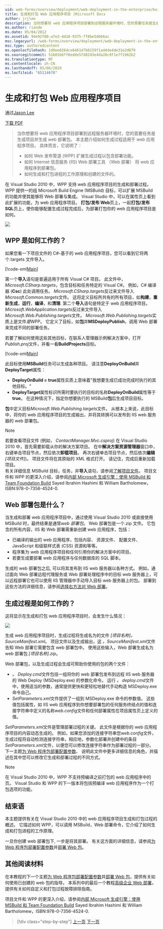 ```yaml
---
uid: web-forms/overview/deployment/web-deployment-in-the-enterprise/building-and-packaging-web-application-projects
title: 生成和打包 Web 应用程序项目 |Microsoft Docs
author: jrjlee
description: 当你想要将 web 应用程序项目部署到远程服务器环境时，您的首要任务是生成项目并生成 web 部署 packa...
ms.author: riande
ms.date: 05/04/2012
ms.assetid: 94e92f80-a7e3-4d18-9375-ff8be5d666ac
msc.legacyurl: /web-forms/overview/deployment/web-deployment-in-the-enterprise/building-and-packaging-web-application-projects
msc.type: authoredcontent
ms.openlocfilehash: 1d0ee0264ce6461d7b0159f1a44de4de31e2d079
ms.sourcegitcommit: 51b01b6ff8edde57d8243e4da28c9f1e7f1962b2
ms.translationtype: MT
ms.contentlocale: zh-CN
ms.lasthandoff: 05/06/2019
ms.locfileid: "65114678"
---
```

# <a name="building-and-packaging-web-application-projects"></a>生成和打包 Web 应用程序项目

通过[Jason Lee](https://github.com/jrjlee)

[下载 PDF](https://msdnshared.blob.core.windows.net/media/MSDNBlogsFS/prod.evol.blogs.msdn.com/CommunityServer.Blogs.Components.WeblogFiles/00/00/00/63/56/8130.DeployingWebAppsInEnterpriseScenarios.pdf)

> 当你想要将 web 应用程序项目部署到远程服务器环境时，您的首要任务是生成项目并生成 web 部署包。 本主题介绍如何生成过程适用于 web 应用程序项目。 具体而言，它说明了：
> 
> - 如何 Web 发布管道 (WPP) 扩展生成过程以包含部署功能。
> - 如何 Internet 信息服务 (IIS) Web 部署工具 （Web 部署） 将 web 应用程序到部署包。
> - 如何生成和打包进程的工作原理和创建的文件的。

在 Visual Studio 2010 中，WPP 支持 web 应用程序项目的生成和部署过程。 WPP 提供一的组 Microsoft Build Engine (MSBuild) 目标，可以扩展 MSBuild 的功能并使其能够将 Web 部署与集成。 Visual Studio 中，可以在属性页上看到此扩展的功能，为 web 应用程序项目。 **打包/发布 Web**页上，一起**打包/发布 SQL**页上，使你能够配置生成过程完成后，为部署打包你的 web 应用程序项目是如何。

![](building-and-packaging-web-application-projects/_static/image1.png)

## <a name="how-does-the-wpp-work"></a>WPP 是如何工作的？

如果您看一下项目文件的 C#-基于的 web 应用程序项目，您可以看到它将两个.targets 文件导入。

[!code-xml[Main](building-and-packaging-web-application-projects/samples/sample1.xml)]

第一个**导入**语句是普遍适用于所有 Visual C# 项目。 此文件中， *Microsoft.CSharp.targets*，包含目标和任务特定的 Visual C#。 例如，C# 编译器 (**Csc**) 此处调用任务。 *Microsoft.CSharp.targets*反过来文件导入*Microsoft.Common.targets*文件。 这将定义目标所共有的所有项目，如**构建**，**重新生成**，**运行**，**编译**，和**清理**. 第二个**导入**语句是特定于 web 应用程序项目。 *Microsoft.WebApplication.targets*反过来文件导入*Microsoft.Web.Publishing.targets*文件。 *Microsoft.Web.Publishing.targets*实质上是文件*是*WPP。 它定义了目标，如**包**并**MSDeployPublish**，调用 Web 部署来完成不同的部署任务。

若要了解如何使用这些其他目标，在联系人管理器示例解决方案中，打开*Publish.proj*文件，并看一看**BuildProjects**目标。

[!code-xml[Main](building-and-packaging-web-application-projects/samples/sample2.xml)]

此目标使用**MSBuild**任务可以生成各种项目。 请注意**DeployOnBuild**并**DeployTarget**属性：

- **DeployOnBuild = true**属性实质上意味着"我想要生成已成功完成时执行的其他目标。"
- **DeployTarget**属性标识所需时要执行的目标的名称**DeployOnBuild**属性等于**true**。 在这种情况下，指定你想要执行的 MSBuild**包**后生成项目目标。

**包**中定义目标*Microsoft.Web.Publishing.targets*文件。 从根本上来说，此目标中，将你的 web 应用程序项目的生成输出，并将其转换可以发布到 IIS web 服务器的 web 部署包。

> [!NOTE]
> 若要查看项目文件 (例如， <em>ContactManager.Mvc.csproj</em>) 在 Visual Studio 2010 中，首先需要卸载从你的解决方案项目。 在中<strong>解决方案资源管理器</strong>窗口中，右键单击项目节点，然后依次<strong>卸载项目</strong>。 再次右键单击项目节点，然后依次<strong>编辑</strong><em>[项目文件]</em>)。 项目文件将在其原始的 XML 格式打开。 请记住，完成后重新加载项目。  
> 有关详细信息 MSBuild 目标，任务，并<strong>导入</strong>语句，请参阅[了解项目文件](understanding-the-project-file.md)。 项目文件和 WPP 的更深入介绍，请参阅[内部 Microsoft 生成引擎：使用 MSBuild 和 Team Foundation Build](http://amzn.com/0735645248) Sayed Ibrahim Hashimi 和 William Bartholomew，ISBN:978-0-7356-4524-0.

## <a name="what-is-a-web-deployment-package"></a>Web 部署包是什么？

当生成和部署 web 应用程序项目中，通过使用 Visual Studio 2010 或直接使用 MSBuild 时，最终结果是通常*web 部署包*。 Web 部署包是一个.zip 文件。 它包含的所有内容，IIS 和 Web 部署需重新创建 web 应用程序，包括：

- 已编译的输出的 web 应用程序，包括内容、 资源文件、 配置文件、 JavaScript 和级联样式表 (CSS) 资源和等等。
- 程序集为 web 应用程序项目和任何引用你的解决方案中的项目。
- 若要生成要部署 web 应用程序与任何数据库的 SQL 脚本。

生成的 web 部署包之后, 可以将其发布到 IIS web 服务器以各种方式。 例如，通过面向 Web 部署远程代理服务或 Web 部署处理程序中的目标 web 服务器上，可以远程部署它也可以使用 IIS 管理器中手动导入目标 web 服务器上的包。 部署到这些方法的详细信息，请参阅[选择右方法对 Web 部署](../configuring-server-environments-for-web-deployment/choosing-the-right-approach-to-web-deployment.md)。

## <a name="how-does-the-build-process-work"></a>生成过程是如何工作的？

这将显示在生成和打包 web 应用程序项目时，会发生什么情况：

![](building-and-packaging-web-application-projects/_static/image2.png)

生成 web 应用程序项目时，生成过程将生成名为的文件 *[项目名称]。SourceManifest.xml*。 项目文件以及生成输出，这 *。SourceManifest.xml*文件告知 Web 部署它需要包含 web 部署包中。 使用这些输入，Web 部署生成名为 web 部署包 *[项目名称].zip*。

Web 部署包，以及生成过程会生成可帮助你使用的包的两个文件：

- *。 Deploy.cmd*文件包括一组将你的 web 部署包发布到远程 IIS web 服务器的 Web Deploy (MSDeploy.exe) 的参数化命令。 运行 *。 deploy.cmd*文件中，使用适当的参数，通常提供更快和更轻松地替代手动构造 MSDeploy.exe 命令自己。
- *SetParameters.xml*文件提供了一组到 MSDeploy.exe 命令的参数值。 这些值包括属性，如 IIS web 应用程序到你想要部署包的任何服务终结点的值和连接字符串中定义的名称*web.config*文件和任何部署属性在项目属性页上定义的值。

*SetParameters.xml*文件是管理部署过程的关键。 此文件是根据你的 web 应用程序项目的内容动态生成的。 例如，如果您添加的连接字符串您*web.config*文件，生成过程将自动检测连接字符串，相应地，参数化部署并创建中的条目*SetParameters.xml*文件，以便您可以修改连接字符串作为部署过程的一部分。 下一主题[为 Web 程序包部署配置参数](configuring-parameters-for-web-package-deployment.md)、 说明此文件中更多详细信息的角色，并描述在其中您可以修改它生成和部署过程的不同方式。

> [!NOTE]
> 在 Visual Studio 2010 中，WPP 不支持预编译之前打包的 web 应用程序中的页。 Visual Studio 和 WPP 的下一版本将包括预编译 web 应用程序作为一个打包选项的功能。

## <a name="conclusion"></a>结束语

本主题提供有关在 Visual Studio 2010 中的 web 应用程序项目生成和打包过程的概述。 它描述如何 WPP，可以调用 MSBuild，Web 部署命令，它介绍了如何生成和打包进程的工作原理。

一旦你创建 web 部署包下, 一步是将其部署。 有关这方面的详细信息，请参阅[为 Web 程序包部署配置参数](configuring-parameters-for-web-package-deployment.md)并[部署 Web 包](deploying-web-packages.md)。

## <a name="further-reading"></a>其他阅读材料

在本教程的下一个主题[为 Web 程序包部署配置参数](configuring-parameters-for-web-package-deployment.md)并[部署 Web 包](deploying-web-packages.md)，提供有关如何使用已创建的 web 包的指导。 本系列中的最后一个教程[高级企业 Web 部署](../advanced-enterprise-web-deployment/advanced-enterprise-web-deployment.md)，提供有关如何自定义和打包过程故障排除指南。

项目文件和 WPP 的更深入介绍，请参阅[内部 Microsoft 生成引擎：使用 MSBuild 和 Team Foundation Build](http://amzn.com/0735645248) Sayed Ibrahim Hashimi 和 William Bartholomew，ISBN:978-0-7356-4524-0.

> [!div class="step-by-step"]
> [上一页](understanding-the-build-process.md)
> [下一页](configuring-parameters-for-web-package-deployment.md)
